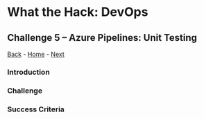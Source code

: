 # What the Hack: DevOps 

## Challenge 5 – Azure Pipelines: Unit Testing
[Back](challenge04.md) - [Home](../../readme.md) - [Next](challenge06.md)

### Introduction

### Challenge

### Success Criteria
